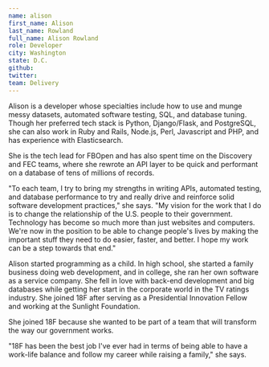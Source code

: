 ```yaml
---
name: alison
first_name: Alison
last_name: Rowland
full_name: Alison Rowland
role: Developer
city: Washington
state: D.C.
github:
twitter:
team: Delivery
---
```

Alison is a developer whose specialties include how to use and munge messy datasets, automated software testing, SQL, and database tuning. Though her preferred tech stack is Python, Django/Flask, and PostgreSQL, she can also work in Ruby and Rails, Node.js, Perl, Javascript and PHP, and has experience with Elasticsearch.

She is the tech lead for FBOpen and has also spent time on the Discovery and FEC teams, where she rewrote an API layer to be quick and performant on a database of tens of millions of records. 

"To each team, I try to bring my strengths in writing APIs, automated testing, and database performance to try and really drive and reinforce solid software development practices," she says. "My vision for the work that I do is to change the relationship of the U.S. people to their government. Technology has become so much more than just websites and computers. We're now in the position to be able to change people's lives by making the important stuff they need to do easier, faster, and better. I hope my work can be a step towards that end."

Alison started programming as a child. In high school, she started a family business doing web development, and in college, she ran her own software as a service company. She fell in love with back-end development and big databases while getting her start in the corporate world in the TV ratings industry. She joined 18F after serving as a Presidential Innovation Fellow and working at the Sunlight Foundation.

She joined 18F because she wanted to be part of a team that will transform the way our government works. 

"18F has been the best job I've ever had in terms of being able to have a work-life balance and follow my career while raising a family," she says.
